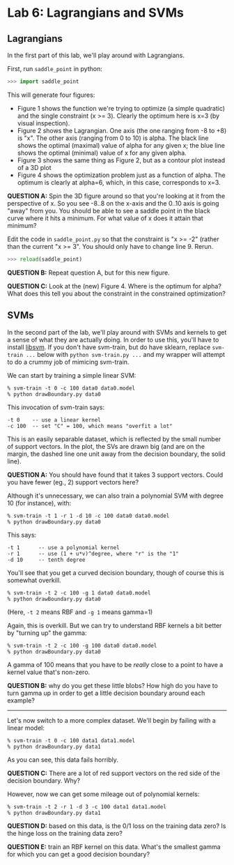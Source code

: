 # Lab 6: Lagrangians and SVMs

## Lagrangians

In the first part of this lab, we'll play around with Lagrangians.

First, run `saddle_point` in python:

```python
>>> import saddle_point
```

This will generate four figures:

* Figure 1 shows the function we're trying to optimize (a simple quadratic) and the single constraint (x >= 3). Clearly the optimum here is x=3 (by visual inspection).
* Figure 2 shows the Lagrangian. One axis (the one ranging from -8 to +8) is "x". The other axis (ranging from 0 to 10) is alpha. The black line shows the optimal (maximal) value of alpha for any given x; the blue line shows the optimal (minimal) value of x for any given alpha.
* Figure 3 shows the same thing as Figure 2, but as a contour plot instead of a 3D plot
* Figure 4 shows the optimization problem just as a function of alpha. The optimum is clearly at alpha=6, which, in this case, corresponds to x=3.

**QUESTION A:** Spin the 3D figure around so that you're looking at it from the perspective of x. So you see -8..8 on the x-axis and the 0..10 axis is going "away" from you. You should be able to see a saddle point in the black curve where it hits a minimum. For what value of x does it attain that minimum?

Edit the code in `saddle_point.py` so that the constraint is "x >= -2" (rather than the current "x >= 3". You should only have to change line 9. Rerun.

```python
>>> reload(saddle_point)
```

**QUESTION B:** Repeat question A, but for this new figure.

**QUESTION C:** Look at the (new) Figure 4. Where is the optimum for alpha? What does this tell you about the constraint in the constrained optimization?


## SVMs

In the second part of the lab, we'll play around with SVMs and kernels
to get a sense of what they are actually doing. In order to use this, you'll have to install [libsvm](https://www.csie.ntu.edu.tw/~cjlin/libsvm/). If you don't have svm-train, but do have sklearn, replace `svm-train ...` below with `python svm-train.py ...` and my wrapper will attempt to do a crummy job of mimicing svm-train.

We can start by training a simple linear SVM:

```
% svm-train -t 0 -c 100 data0 data0.model
% python drawBoundary.py data0
```

This invocation of svm-train says:

    -t 0    -- use a linear kernel
    -c 100  -- set "C" = 100, which means "overfit a lot"

This is an easily separable dataset, which is reflected by the small
number of support vectors. In the plot, the SVs are drawn big (and are
on the margin, the dashed line one unit away from the decision
boundary, the solid line).

**QUESTION A:** You should have found that it takes 3 support
vectors. Could you have fewer (eg., 2) support vectors here?

Although it's unnecessary, we can also train a polynomial SVM with
degree 10 (for instance), with:

```
% svm-train -t 1 -r 1 -d 10 -c 100 data0 data0.model
% python drawBoundary.py data0
```

This says:

    -t 1      -- use a polynomial kernel
    -r 1      -- use (1 + u*v)^degree, where "r" is the "1"
    -d 10     -- tenth degree

You'll see that you get a curved decision boundary, though of course
this is somewhat overkill.

```
% svm-train -t 2 -c 100 -g 1 data0 data0.model
% python drawBoundary.py data0
```

(Here, `-t 2` means RBF and `-g 1` means gamma=1)

Again, this is overkill. But we can try to understand RBF kernels a
bit better by "turning up" the gamma:

```
% svm-train -t 2 -c 100 -g 100 data0 data0.model
% python drawBoundary.py data0
```

A gamma of 100 means that you have to be *really* close to a point to
have a kernel value that's non-zero.

**QUESTION B:** why do you get these little blobs? How high do you have
   to turn gamma up in order to get a little decision boundary around
   each example?

-----

Let's now switch to a more complex dataset. We'll begin by failing
with a linear model:

```
% svm-train -t 0 -c 100 data1 data1.model
% python drawBoundary.py data1
```

As you can see, this data fails horribly.

**QUESTION C:** There are a lot of red support vectors on the red side
   of the decision boundary. Why?

However, now we can get some mileage out of polynomial kernels:

```
% svm-train -t 2 -r 1 -d 3 -c 100 data1 data1.model
% python drawBoundary.py data1
```

**QUESTION D:** based on this data, is the 0/1 loss on the training
   data zero? Is the hinge loss on the training data zero?

**QUESTION E:** train an RBF kernel on this data. What's the smallest
   gamma for which you can get a good decision boundary?

